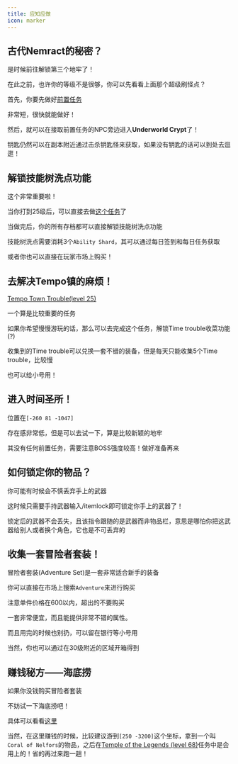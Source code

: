 ```yaml
---
title: 应知应做
icon: marker
---
```


## 古代Nemract的秘密？

是时候前往解锁第三个地牢了！

在此之前，也许你的等级不是很够，你可以先看看上面那个超级刷怪点？

首先，你要先做好[前置任务](/quests/lvl21-30/level%2021%20-%20The%20Dark%20Descent.html)

非常短，很快就能做好！

然后，就可以在接取前置任务的NPC旁边进入**Underworld Crypt**了！

钥匙仍然可以在副本附近通过击杀钥匙怪来获取，如果没有钥匙的话可以到处去逛逛！

## 解锁技能树洗点功能

这个非常重要啦！

当你打到25级后，可以直接去做[这个任务](/quests/lvl21-30/level%2025%20-%20Recover%20The%20Past.html)了

当做完后，你的所有存档都可以直接解锁技能树洗点功能

技能树洗点需要消耗3个`Ability Shard`，其可以通过每日签到和每日任务获取

或者你也可以直接在玩家市场上购买！

## 去解决Tempo镇的麻烦！

[Tempo Town Trouble(level 25)](/quests/lvl21-30/level%2025%20-%20Tempo%20Town%20Trouble.html)

一个算是比较重要的任务

如果你希望慢慢游玩的话，那么可以去完成这个任务，解锁Time trouble收菜功能(?)

收集到的Time trouble可以兑换一套不错的装备，但是每天只能收集5个Time trouble，比较慢

也可以给小号用！



## 进入时间圣所！

位置在`[-260 81 -1047]`

存在感非常低，但是可以去试一下，算是比较新颖的地牢

其没有任何前置任务，需要注意BOSS强度较高！做好准备再来

## 如何锁定你的物品？

你可能有时候会不慎丢弃手上的武器

这时候只需要手持武器输入/itemlock即可锁定你手上的武器了！

锁定后的武器不会丢失，且该指令跟随的是武器而非物品栏，意思是哪怕你把这武器给别人或者换个角色，它也是不可丢弃的


## 收集一套冒险者套装！

冒险者套装(Adventure Set)是一套非常适合新手的装备

你可以直接在市场上搜索`Adventure`来进行购买

注意单件价格在600以内，超出的不要购买

一套非常便宜，而且能提供非常不错的属性。

而且用完的时候也别扔，可以留在银行等小号用

当然，你也可以通过在30级附近的区域开箱得到


## 赚钱秘方——海底捞

如果你没钱购买冒险者套装

不妨试一下海底捞吧！

具体可以看看[这里](/guide/earnle.html#海底捞-非常推荐)

当然，在这里赚钱的时候，比较建议游到`[250 -3200]`这个坐标，拿到一个叫`Coral of Nelfors`的物品，之后在[Temple of the Legends (level 68)](/quests/lvl61-70/level%2068%20-%20Temple%20of%20the%20Legends.html)任务中是会用上的！省的再过来跑一趟！
